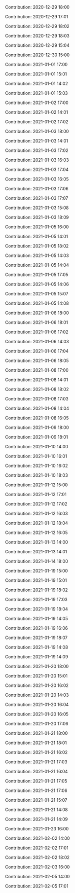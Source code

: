 Contribution: 2020-12-29 18:00

Contribution: 2020-12-29 17:01

Contribution: 2020-12-29 18:02

Contribution: 2020-12-29 18:03

Contribution: 2020-12-29 15:04

Contribution: 2020-12-30 15:00

Contribution: 2021-01-01 17:00

Contribution: 2021-01-01 15:01

Contribution: 2021-01-01 14:02

Contribution: 2021-01-01 15:03

Contribution: 2021-01-02 17:00

Contribution: 2021-01-02 14:01

Contribution: 2021-01-02 17:02

Contribution: 2021-01-03 18:00

Contribution: 2021-01-03 14:01

Contribution: 2021-01-03 17:02

Contribution: 2021-01-03 16:03

Contribution: 2021-01-03 17:04

Contribution: 2021-01-03 16:05

Contribution: 2021-01-03 17:06

Contribution: 2021-01-03 17:07

Contribution: 2021-01-03 15:08

Contribution: 2021-01-03 18:09

Contribution: 2021-01-05 16:00

Contribution: 2021-01-05 14:01

Contribution: 2021-01-05 18:02

Contribution: 2021-01-05 14:03

Contribution: 2021-01-05 14:04

Contribution: 2021-01-05 17:05

Contribution: 2021-01-05 14:06

Contribution: 2021-01-05 15:07

Contribution: 2021-01-05 14:08

Contribution: 2021-01-06 18:00

Contribution: 2021-01-06 18:01

Contribution: 2021-01-06 17:02

Contribution: 2021-01-06 14:03

Contribution: 2021-01-06 17:04

Contribution: 2021-01-06 18:05

Contribution: 2021-01-08 17:00

Contribution: 2021-01-08 14:01

Contribution: 2021-01-08 18:02

Contribution: 2021-01-08 17:03

Contribution: 2021-01-08 14:04

Contribution: 2021-01-08 16:05

Contribution: 2021-01-09 18:00

Contribution: 2021-01-09 18:01

Contribution: 2021-01-10 14:00

Contribution: 2021-01-10 16:01

Contribution: 2021-01-10 16:02

Contribution: 2021-01-10 18:03

Contribution: 2021-01-12 15:00

Contribution: 2021-01-12 17:01

Contribution: 2021-01-12 17:02

Contribution: 2021-01-12 16:03

Contribution: 2021-01-12 18:04

Contribution: 2021-01-12 16:05

Contribution: 2021-01-13 14:00

Contribution: 2021-01-13 14:01

Contribution: 2021-01-14 18:00

Contribution: 2021-01-19 15:00

Contribution: 2021-01-19 15:01

Contribution: 2021-01-19 18:02

Contribution: 2021-01-19 17:03

Contribution: 2021-01-19 18:04

Contribution: 2021-01-19 14:05

Contribution: 2021-01-19 16:06

Contribution: 2021-01-19 18:07

Contribution: 2021-01-19 14:08

Contribution: 2021-01-19 14:09

Contribution: 2021-01-20 18:00

Contribution: 2021-01-20 15:01

Contribution: 2021-01-20 16:02

Contribution: 2021-01-20 14:03

Contribution: 2021-01-20 16:04

Contribution: 2021-01-20 16:05

Contribution: 2021-01-20 17:06

Contribution: 2021-01-21 18:00

Contribution: 2021-01-21 18:01

Contribution: 2021-01-21 16:02

Contribution: 2021-01-21 17:03

Contribution: 2021-01-21 16:04

Contribution: 2021-01-21 17:05

Contribution: 2021-01-21 17:06

Contribution: 2021-01-21 15:07

Contribution: 2021-01-21 14:08

Contribution: 2021-01-21 14:09

Contribution: 2021-01-23 16:00

Contribution: 2021-02-02 14:00

Contribution: 2021-02-02 17:01

Contribution: 2021-02-02 18:02

Contribution: 2021-02-03 16:00

Contribution: 2021-02-05 14:00

Contribution: 2021-02-05 17:01

